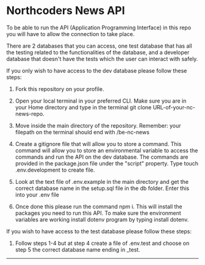 # Northcoders News API

To be able to run the API (Application Programming Interface) in this repo you will have to allow the connection to take place.

There are 2 databases that you can access, one test database that has all the testing related to the functionalities of the database, and a developer database that doesn't have the tests which the user can interact with safely.

If you only wish to have access to the dev database please follow these steps:

1. Fork this repository on your profile.

2. Open your local terminal in your preferred CLI. Make sure you are in your Home directory and type in the terminal git clone URL-of-your-nc-news-repo.

3. Move inside the main directory of the repository. Remember: your filepath on the terminal should end with /be-nc-news

4. Create a gitignore file that will allow you to store a command. This command will allow you to store an environmental variable to access the commands and run the API on the dev database. The commands are provided in the package.json file under the "script" property. Type touch .env.development to create file.

5. Look at the text file of .env.example in the main directory and get the correct database name in the setup.sql file in the db folder. Enter this into your .env file

6. Once done this please run the command npm i. This will install the packages you need to run this API. To make sure the environment variables are working install dotenv program by typing install dotenv.

If you wish to have access to the test database please follow these steps:

1. Follow steps 1-4 but at step 4 create a file of .env.test and choose on step 5 the correct database name ending in \_test.

---
